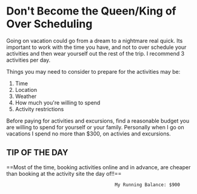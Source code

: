 # Don't Become the Queen/King of Over Scheduling

Going on vacation could go from a dream to a nightmare real quick. Its important to work with the time you have, and not to over schedule your activities and then wear yourself out the rest of the trip. I recommend 3 activities per day. 

Things you may need to consider to prepare for the activities may be: 

1. Time
2. Location
3. Weather
4. How much you're willing to spend
5. Activity restrictions

Before paying for activities and excursions, find a reasonable budget you are willing to spend for yourself or your family. Personally when I go on vacations I spend no more than $300, on activies and excursions. 

## TIP OF THE DAY
==Most of the time, booking activities online and in advance, are cheaper than booking at the activity site the day of!!==







											My Running Balance: $900